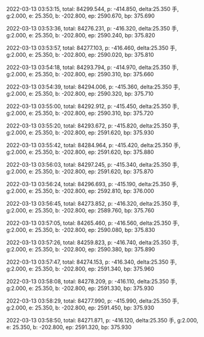 2022-03-13 03:53:15, total: 84299.544, p: -414.850, delta:25.350 手, g:2.000, e: 25.350, b: -202.800, ep: 2590.670, bp: 375.690

2022-03-13 03:53:36, total: 84276.231, p: -416.320, delta:25.350 手, g:2.000, e: 25.350, b: -202.800, ep: 2590.240, bp: 375.820

2022-03-13 03:53:57, total: 84277.103, p: -416.460, delta:25.350 手, g:2.000, e: 25.350, b: -202.800, ep: 2590.020, bp: 375.810

2022-03-13 03:54:18, total: 84293.794, p: -414.970, delta:25.350 手, g:2.000, e: 25.350, b: -202.800, ep: 2590.310, bp: 375.660

2022-03-13 03:54:39, total: 84294.006, p: -415.360, delta:25.350 手, g:2.000, e: 25.350, b: -202.800, ep: 2590.320, bp: 375.710

2022-03-13 03:55:00, total: 84292.912, p: -415.450, delta:25.350 手, g:2.000, e: 25.350, b: -202.800, ep: 2590.310, bp: 375.720

2022-03-13 03:55:20, total: 84293.672, p: -415.820, delta:25.350 手, g:2.000, e: 25.350, b: -202.800, ep: 2591.620, bp: 375.930

2022-03-13 03:55:42, total: 84284.964, p: -415.420, delta:25.350 手, g:2.000, e: 25.350, b: -202.800, ep: 2591.620, bp: 375.880

2022-03-13 03:56:03, total: 84297.245, p: -415.340, delta:25.350 手, g:2.000, e: 25.350, b: -202.800, ep: 2591.620, bp: 375.870

2022-03-13 03:56:24, total: 84296.693, p: -415.190, delta:25.350 手, g:2.000, e: 25.350, b: -202.800, ep: 2592.810, bp: 376.000

2022-03-13 03:56:45, total: 84273.852, p: -416.320, delta:25.350 手, g:2.000, e: 25.350, b: -202.800, ep: 2589.760, bp: 375.760

2022-03-13 03:57:05, total: 84265.460, p: -416.560, delta:25.350 手, g:2.000, e: 25.350, b: -202.800, ep: 2590.080, bp: 375.830

2022-03-13 03:57:26, total: 84259.823, p: -416.740, delta:25.350 手, g:2.000, e: 25.350, b: -202.800, ep: 2590.380, bp: 375.890

2022-03-13 03:57:47, total: 84274.153, p: -416.340, delta:25.350 手, g:2.000, e: 25.350, b: -202.800, ep: 2591.340, bp: 375.960

2022-03-13 03:58:08, total: 84278.209, p: -416.110, delta:25.350 手, g:2.000, e: 25.350, b: -202.800, ep: 2591.330, bp: 375.930

2022-03-13 03:58:29, total: 84277.990, p: -415.990, delta:25.350 手, g:2.000, e: 25.350, b: -202.800, ep: 2591.450, bp: 375.930

2022-03-13 03:58:50, total: 84271.871, p: -416.120, delta:25.350 手, g:2.000, e: 25.350, b: -202.800, ep: 2591.320, bp: 375.930
